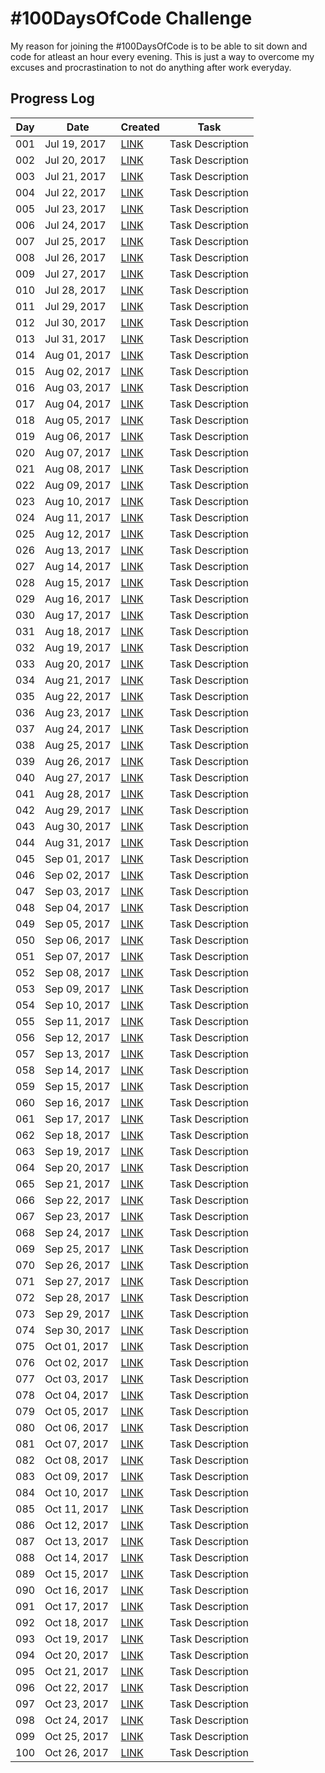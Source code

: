 
# #100DaysOfCode Challenge

My reason for joining the #100DaysOfCode is to be able to sit down and code for atleast an hour every evening.
This is just a way to overcome my excuses and procrastination to not do anything after work everyday.


## Progress Log

| Day | Date | Created | Task |
| --- | --- | --- | --- |
| 001 | Jul 19, 2017 | [LINK](001) | Task Description |
| 002 | Jul 20, 2017 | [LINK](002) | Task Description |
| 003 | Jul 21, 2017 | [LINK](003) | Task Description |
| 004 | Jul 22, 2017 | [LINK](004) | Task Description |
| 005 | Jul 23, 2017 | [LINK](005) | Task Description |
| 006 | Jul 24, 2017 | [LINK](006) | Task Description |
| 007 | Jul 25, 2017 | [LINK](007) | Task Description |
| 008 | Jul 26, 2017 | [LINK](008) | Task Description |
| 009 | Jul 27, 2017 | [LINK](009) | Task Description |
| 010 | Jul 28, 2017 | [LINK](010) | Task Description |
| 011 | Jul 29, 2017 | [LINK](011) | Task Description |
| 012 | Jul 30, 2017 | [LINK](012) | Task Description |
| 013 | Jul 31, 2017 | [LINK](013) | Task Description |
| 014 | Aug 01, 2017 | [LINK](014) | Task Description |
| 015 | Aug 02, 2017 | [LINK](015) | Task Description |
| 016 | Aug 03, 2017 | [LINK](016) | Task Description |
| 017 | Aug 04, 2017 | [LINK](017) | Task Description |
| 018 | Aug 05, 2017 | [LINK](018) | Task Description |
| 019 | Aug 06, 2017 | [LINK](019) | Task Description |
| 020 | Aug 07, 2017 | [LINK](020) | Task Description |
| 021 | Aug 08, 2017 | [LINK](021) | Task Description |
| 022 | Aug 09, 2017 | [LINK](022) | Task Description |
| 023 | Aug 10, 2017 | [LINK](023) | Task Description |
| 024 | Aug 11, 2017 | [LINK](024) | Task Description |
| 025 | Aug 12, 2017 | [LINK](025) | Task Description |
| 026 | Aug 13, 2017 | [LINK](026) | Task Description |
| 027 | Aug 14, 2017 | [LINK](027) | Task Description |
| 028 | Aug 15, 2017 | [LINK](028) | Task Description |
| 029 | Aug 16, 2017 | [LINK](029) | Task Description |
| 030 | Aug 17, 2017 | [LINK](030) | Task Description |
| 031 | Aug 18, 2017 | [LINK](031) | Task Description |
| 032 | Aug 19, 2017 | [LINK](032) | Task Description |
| 033 | Aug 20, 2017 | [LINK](033) | Task Description |
| 034 | Aug 21, 2017 | [LINK](034) | Task Description |
| 035 | Aug 22, 2017 | [LINK](035) | Task Description |
| 036 | Aug 23, 2017 | [LINK](036) | Task Description |
| 037 | Aug 24, 2017 | [LINK](037) | Task Description |
| 038 | Aug 25, 2017 | [LINK](038) | Task Description |
| 039 | Aug 26, 2017 | [LINK](039) | Task Description |
| 040 | Aug 27, 2017 | [LINK](040) | Task Description |
| 041 | Aug 28, 2017 | [LINK](041) | Task Description |
| 042 | Aug 29, 2017 | [LINK](042) | Task Description |
| 043 | Aug 30, 2017 | [LINK](043) | Task Description |
| 044 | Aug 31, 2017 | [LINK](044) | Task Description |
| 045 | Sep 01, 2017 | [LINK](045) | Task Description |
| 046 | Sep 02, 2017 | [LINK](046) | Task Description |
| 047 | Sep 03, 2017 | [LINK](047) | Task Description |
| 048 | Sep 04, 2017 | [LINK](048) | Task Description |
| 049 | Sep 05, 2017 | [LINK](049) | Task Description |
| 050 | Sep 06, 2017 | [LINK](050) | Task Description |
| 051 | Sep 07, 2017 | [LINK](051) | Task Description |
| 052 | Sep 08, 2017 | [LINK](052) | Task Description |
| 053 | Sep 09, 2017 | [LINK](053) | Task Description |
| 054 | Sep 10, 2017 | [LINK](054) | Task Description |
| 055 | Sep 11, 2017 | [LINK](055) | Task Description |
| 056 | Sep 12, 2017 | [LINK](056) | Task Description |
| 057 | Sep 13, 2017 | [LINK](057) | Task Description |
| 058 | Sep 14, 2017 | [LINK](058) | Task Description |
| 059 | Sep 15, 2017 | [LINK](059) | Task Description |
| 060 | Sep 16, 2017 | [LINK](060) | Task Description |
| 061 | Sep 17, 2017 | [LINK](061) | Task Description |
| 062 | Sep 18, 2017 | [LINK](062) | Task Description |
| 063 | Sep 19, 2017 | [LINK](063) | Task Description |
| 064 | Sep 20, 2017 | [LINK](064) | Task Description |
| 065 | Sep 21, 2017 | [LINK](065) | Task Description |
| 066 | Sep 22, 2017 | [LINK](066) | Task Description |
| 067 | Sep 23, 2017 | [LINK](067) | Task Description |
| 068 | Sep 24, 2017 | [LINK](068) | Task Description |
| 069 | Sep 25, 2017 | [LINK](069) | Task Description |
| 070 | Sep 26, 2017 | [LINK](070) | Task Description |
| 071 | Sep 27, 2017 | [LINK](071) | Task Description |
| 072 | Sep 28, 2017 | [LINK](072) | Task Description |
| 073 | Sep 29, 2017 | [LINK](073) | Task Description |
| 074 | Sep 30, 2017 | [LINK](074) | Task Description |
| 075 | Oct 01, 2017 | [LINK](075) | Task Description |
| 076 | Oct 02, 2017 | [LINK](076) | Task Description |
| 077 | Oct 03, 2017 | [LINK](077) | Task Description |
| 078 | Oct 04, 2017 | [LINK](078) | Task Description |
| 079 | Oct 05, 2017 | [LINK](079) | Task Description |
| 080 | Oct 06, 2017 | [LINK](080) | Task Description |
| 081 | Oct 07, 2017 | [LINK](081) | Task Description |
| 082 | Oct 08, 2017 | [LINK](082) | Task Description |
| 083 | Oct 09, 2017 | [LINK](083) | Task Description |
| 084 | Oct 10, 2017 | [LINK](084) | Task Description |
| 085 | Oct 11, 2017 | [LINK](085) | Task Description |
| 086 | Oct 12, 2017 | [LINK](086) | Task Description |
| 087 | Oct 13, 2017 | [LINK](087) | Task Description |
| 088 | Oct 14, 2017 | [LINK](088) | Task Description |
| 089 | Oct 15, 2017 | [LINK](089) | Task Description |
| 090 | Oct 16, 2017 | [LINK](090) | Task Description |
| 091 | Oct 17, 2017 | [LINK](091) | Task Description |
| 092 | Oct 18, 2017 | [LINK](092) | Task Description |
| 093 | Oct 19, 2017 | [LINK](093) | Task Description |
| 094 | Oct 20, 2017 | [LINK](094) | Task Description |
| 095 | Oct 21, 2017 | [LINK](095) | Task Description |
| 096 | Oct 22, 2017 | [LINK](096) | Task Description |
| 097 | Oct 23, 2017 | [LINK](097) | Task Description |
| 098 | Oct 24, 2017 | [LINK](098) | Task Description |
| 099 | Oct 25, 2017 | [LINK](099) | Task Description |
| 100 | Oct 26, 2017 | [LINK](100) | Task Description |
